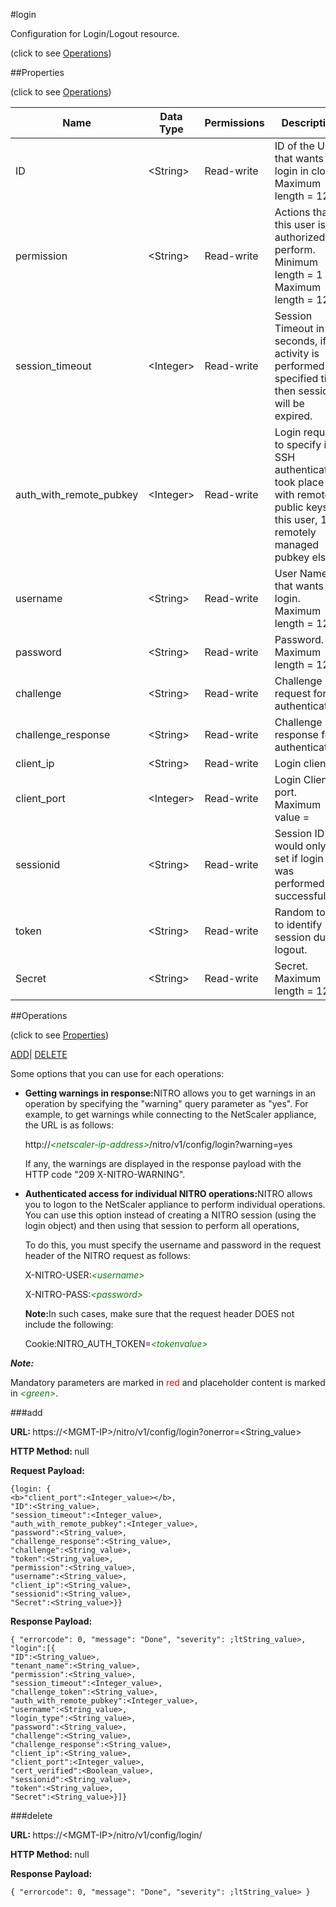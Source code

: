 #login



Configuration for Login/Logout resource.

<span>(click to see [Operations](#operations))</span>



##Properties 

<span>(click to see [Operations](#operations))</span>





<table><thead><tr><th>Name</th><th>Data Type</th><th>Permissions</th><th>Description</th></tr></thead><tbody><tr><td>ID</td><td>&lt;String></td><td>Read-write</td><td>ID of the User that wants to login in cloud.<br>Maximum length = 128</td></tr><tr><td>permission</td><td>&lt;String></td><td>Read-write</td><td>Actions that this user is authorized to perform.<br>Minimum length = 1<br>Maximum length = 128</td></tr><tr><td>session_timeout</td><td>&lt;Integer></td><td>Read-write</td><td>Session Timeout in seconds, if no activity is performed for specified time then session will be expired.</td></tr><tr><td>auth_with_remote_pubkey</td><td>&lt;Integer></td><td>Read-write</td><td>Login request to specify if SSH authentication took place with remote public keys for this user, 1 for remotely managed pubkey else 0.</td></tr><tr><td>username</td><td>&lt;String></td><td>Read-write</td><td>User Name that wants to login.<br>Maximum length = 128</td></tr><tr><td>password</td><td>&lt;String></td><td>Read-write</td><td>Password.<br>Maximum length = 128</td></tr><tr><td>challenge</td><td>&lt;String></td><td>Read-write</td><td>Challenge request for authentication.</td></tr><tr><td>challenge_response</td><td>&lt;String></td><td>Read-write</td><td>Challenge response for authentication.</td></tr><tr><td>client_ip</td><td>&lt;String></td><td>Read-write</td><td>Login client IP.</td></tr><tr><td>client_port</td><td>&lt;Integer></td><td>Read-write</td><td>Login Client port.<br>Maximum value =</td></tr><tr><td>sessionid</td><td>&lt;String></td><td>Read-write</td><td>Session ID would only be set if login was performed successfully.</td></tr><tr><td>token</td><td>&lt;String></td><td>Read-write</td><td>Random token to identify session during logout.</td></tr><tr><td>Secret</td><td>&lt;String></td><td>Read-write</td><td>Secret.<br>Maximum length = 128</td></tr></tbody></table>

##Operations 

<span>(click to see [Properties](#properties))</span>





[ADD](#add)| [DELETE](#delete)





Some options that you can use for each operations:

<ul><li><p><b>Getting warnings in response:</b>NITRO allows you to get warnings in an operation by specifying the "warning" query parameter as "yes". For example, to get warnings while connecting to the NetScaler appliance, the URL is as follows:</p><p>http://<span style="color:green;font-style:italic;">&lt;netscaler-ip-address&gt;</span>/nitro/v1/config/login?warning=yes</p><p>If any, the warnings are displayed in the response payload with the HTTP code "209 X-NITRO-WARNING".</p></li><li><p><b>Authenticated access for individual NITRO operations:</b>NITRO allows you to logon to the NetScaler appliance to perform individual operations. You can use this option instead of creating a NITRO session (using the login object) and then using that session to perform all operations,</p><p>To do this, you must specify the username and password in the request header of the NITRO request as follows:</p><p>X-NITRO-USER:<span style="color:green;font-style:italic;">&lt;username&gt;</span></p><p>X-NITRO-PASS:<span style="color:green;font-style:italic;">&lt;password&gt;</span></p><p><b>Note:</b>In such cases, make sure that the request header DOES not include the following:</p><p>Cookie:NITRO_AUTH_TOKEN=<span style="color:green;font-style:italic;">&lt;tokenvalue&gt;</span></p></li></ul>







***Note:*** 

Mandatory parameters are marked in <span style="color:#FF0000;">red</span> and placeholder content is marked in <span style="color:green;font-style:italic">&lt;green&gt;</span>.



###add







<b>URL: </b>https://&lt;MGMT-IP&gt;/nitro/v1/config/login?onerror=&lt;String_value&gt;

<b>HTTP Method: </b>null

<b>Request Payload: </b>
```
{login: {
<b>"client_port":<Integer_value></b>,
"ID":<String_value>,
"session_timeout":<Integer_value>,
"auth_with_remote_pubkey":<Integer_value>,
"password":<String_value>,
"challenge_response":<String_value>,
"challenge":<String_value>,
"token":<String_value>,
"permission":<String_value>,
"username":<String_value>,
"client_ip":<String_value>,
"sessionid":<String_value>,
"Secret":<String_value>}}
```

<b>Response Payload: </b>
```
{ "errorcode": 0, "message": "Done", "severity": ;ltString_value>, "login":[{
"ID":<String_value>,
"tenant_name":<String_value>,
"permission":<String_value>,
"session_timeout":<Integer_value>,
"challenge_token":<String_value>,
"auth_with_remote_pubkey":<Integer_value>,
"username":<String_value>,
"login_type":<String_value>,
"password":<String_value>,
"challenge":<String_value>,
"challenge_response":<String_value>,
"client_ip":<String_value>,
"client_port":<Integer_value>,
"cert_verified":<Boolean_value>,
"sessionid":<String_value>,
"token":<String_value>,
"Secret":<String_value>}]}
```







###delete







<b>URL: </b>https://&lt;MGMT-IP&gt;/nitro/v1/config/login/

<b>HTTP Method: </b>null

<b>Response Payload: </b>
```
{ "errorcode": 0, "message": "Done", "severity": ;ltString_value> }
```







